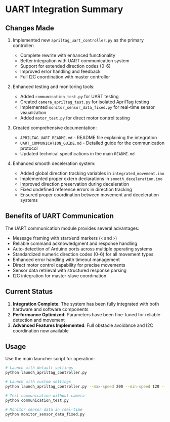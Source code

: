 # UART Integration Summary

## Changes Made

1. Implemented new `apriltag_uart_controller.py` as the primary controller:

   - Complete rewrite with enhanced functionality
   - Better integration with UART communication system
   - Support for extended direction codes (0-6)
   - Improved error handling and feedback
   - Full I2C coordination with master controller

2. Enhanced testing and monitoring tools:

   - Added `communication_test.py` for UART testing
   - Created `camera_apriltag_test.py` for isolated AprilTag testing
   - Implemented `monitor_sensor_data_fixed.py` for real-time sensor visualization
   - Added `motor_test.py` for direct motor control testing

3. Created comprehensive documentation:

   - `APRILTAG_UART_README.md` - README file explaining the integration
   - `UART_COMMUNICATION_GUIDE.md` - Detailed guide for the communication protocol
   - Updated technical specifications in the main `README.md`

4. Enhanced smooth deceleration system:

   - Added global direction tracking variables in `integrated_movement.ino`
   - Implemented proper extern declarations in `smooth_deceleration.ino`
   - Improved direction preservation during deceleration
   - Fixed undefined reference errors in direction tracking
   - Ensured proper coordination between movement and deceleration systems

## Benefits of UART Communication

The UART communication module provides several advantages:

- Message framing with start/end markers (`<` and `>`)
- Reliable command acknowledgment and response handling
- Auto-detection of Arduino ports across multiple operating systems
- Standardized numeric direction codes (0-6) for all movement types
- Enhanced error handling with timeout management
- Direct motor control capability for precise movements
- Sensor data retrieval with structured response parsing
- I2C integration for master-slave coordination

## Current Status

1. **Integration Complete**: The system has been fully integrated with both hardware and software components
2. **Performance Optimized**: Parameters have been fine-tuned for reliable detection and movement
3. **Advanced Features Implemented**: Full obstacle avoidance and I2C coordination now available

## Usage

Use the main launcher script for operation:

```bash
# Launch with default settings
python launch_apriltag_controller.py

# Launch with custom settings
python launch_apriltag_controller.py --max-speed 200 --min-speed 120 --verbose

# Test communication without camera
python communication_test.py

# Monitor sensor data in real-time
python monitor_sensor_data_fixed.py
```
